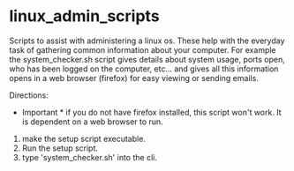 # linux_admin_scripts
Scripts to assist with administering a linux os.
These help with the everyday task of gathering common information about your computer. For example the system_checker.sh script
gives details about system usage, ports open, who has been logged on the computer, etc... and gives all this information opens 
in a web browser (firefox) for easy viewing or sending emails.

Directions:
* Important * if you do not have firefox installed, this script won't work. It is dependent on a web browser to run.
1) make the setup script executable.
2) Run the setup script.
3) type 'system_checker.sh' into the cli.
